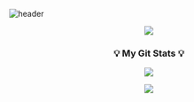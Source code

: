 ![header](https://capsule-render.vercel.app/api?type=waving&color=gradient&height=200&section=header&text=Welcome_To_Suhun's_Github!&fontSize=50&fontColor=white&animation=fadeIn&redefinePos=80)



<p align="center">
  <a href="https://solved.ac/rlatngns6046">
    <img align="center" src="http://mazassumnida.wtf/api/v2/generate_badge?boj=rlatngns6046" />
  </a>
</p>



<h3 align="center">💡 My Git Stats 💡</h3>
<p align="center">
  <a href="https://github.com/Suhun0331">
    <img align="center" src="https://github-readme-stats.vercel.app/api?username=Suhun0331&show_icons=true&theme=radical&include_all_commits=true&hide_rank=true" />
  </a>
</p>


<p align="center">
  <a href="https://github.com/Suhun0331">
    <img align="center" src="https://github-readme-stats.vercel.app/api?username=Suhun0331&hide=contribs,issues&hide_title=true&show_icons=true&include_all_commits=true&theme=nord" />
  </a>
</p>

